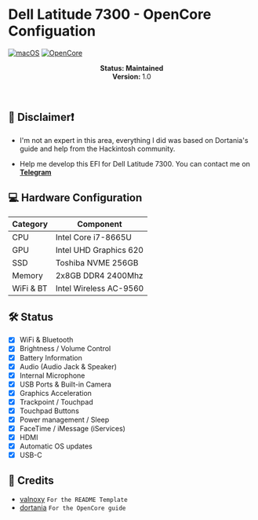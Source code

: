 # Dell Latitude 7300 - OpenCore Configuation

[![macOS](https://img.shields.io/badge/macOS-Ventura-orange.svg)](https://developer.apple.com/documentation/macos-release-notes)
[![OpenCore](https://img.shields.io/badge/OpenCore-0.9.3-blue)](https://github.com/acidanthera/OpenCorePkg)

<p align="center">
   <strong>Status: Maintained</strong>
   <br />
   <strong>Version: </strong>1.0
  </p>
</p>
</br>

##  Disclaimer❗ 

- I'm not an expert in this area, everything I did was based on Dortania's guide and help from the Hackintosh community.

- Help me develop this EFI for Dell Latitude 7300. You can contact me on **[Telegram](https://t.me/d00lok)**


## 💻 Hardware Configuration

| Category  | Component                            |
| --------- | ------------------------------------ |
| CPU       | Intel Core i7-8665U                  |
| GPU       | Intel UHD Graphics 620               |
| SSD       | Toshiba NVME 256GB                   |
| Memory    | 2x8GB DDR4 2400Mhz                   |
| WiFi & BT | Intel Wireless AC-9560               |

## 🛠️ Status

- [X] WiFi & Bluetooth
- [X] Brightness / Volume Control
- [X] Battery Information
- [X] Audio (Audio Jack & Speaker)
- [X] Internal Microphone
- [X] USB Ports & Built-in Camera
- [X] Graphics Acceleration
- [X] Trackpoint / Touchpad
- [X] Touchpad Buttons
- [X] Power management / Sleep
- [X] FaceTime / iMessage (iServices)
- [X] HDMI
- [X] Automatic OS updates
- [X] USB-C

## 📜 Credits

- [valnoxy](https://github.com/valnoxy) ```For the README Template```
- [dortania](https://github.com/Dortania) ```For the OpenCore guide```
